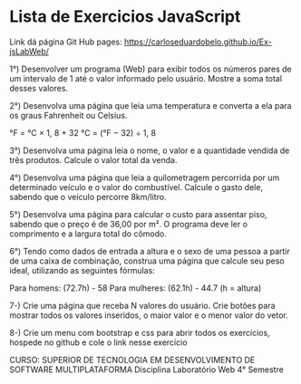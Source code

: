 # Lista de Exercicios JavaScript
Link dá página Git Hub pages: https://carloseduardobelo.github.io/Ex-jsLabWeb/

1°) Desenvolver um programa (Web) para exibir todos os números pares de um intervalo de 1 até o valor informado pelo usuário. Mostre a soma total desses valores.

2°) Desenvolva uma página que leia uma temperatura e converta a ela para os graus Fahrenheit ou Celsius.

°F = °C × 1, 8 + 32
°C = (°F − 32) ÷ 1, 8

3°) Desenvolva uma página leia o nome, o valor e a quantidade vendida de três produtos. Calcule o valor total da venda.

4°) Desenvolva uma página que leia a quilometragem percorrida por um determinado veículo e o valor do combustível. Calcule o gasto dele, sabendo que o veículo percorre 8km/litro.

5°) Desenvolva uma página para calcular o custo para assentar piso, sabendo que o preço é de 36,00 por m². O programa deve ler o comprimento e a largura total do cômodo.

6°) Tendo como dados de entrada a altura e o sexo de uma pessoa a partir de uma caixa de combinação, construa uma página que calcule seu peso ideal, utilizando as seguintes fórmulas:

Para homens: (72.7h) - 58
Para mulheres: (62.1h) - 44.7 (h = altura)

7-) Crie uma página que receba N valores do usuário. Crie botões para mostrar todos os valores inseridos, o maior valor e o menor valor do vetor.

8-) Crie um menu com bootstrap e css para abrir todos os exercícios, hospede no github e cole o link nesse exercício

CURSO: SUPERIOR DE TECNOLOGIA EM DESENVOLVIMENTO DE SOFTWARE MULTIPLATAFORMA Disciplina Laboratório Web 4° Semestre
